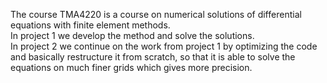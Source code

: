 The course TMA4220 is a course on numerical solutions of differential equations with finite element methods.  
In project 1 we develop the method and solve the solutions.  
In project 2 we continue on the work from project 1 by optimizing the code and basically restructure it from scratch, so that it is able to solve the equations on much finer grids which gives more precision.

